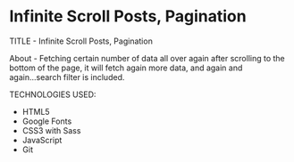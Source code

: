 # Infinite Scroll Posts, Pagination

TITLE - Infinite Scroll Posts, Pagination

About - Fetching certain number of data all over again after scrolling to the bottom of the page, it will fetch again more data, and again and again...search filter is included.

TECHNOLOGIES USED:

- HTML5
- Google Fonts
- CSS3 with Sass
- JavaScript
- Git
